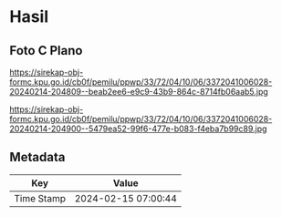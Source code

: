 # Hasil

## Foto C Plano

https://sirekap-obj-formc.kpu.go.id/cb0f/pemilu/ppwp/33/72/04/10/06/3372041006028-20240214-204809--beab2ee6-e9c9-43b9-864c-8714fb06aab5.jpg

https://sirekap-obj-formc.kpu.go.id/cb0f/pemilu/ppwp/33/72/04/10/06/3372041006028-20240214-204900--5479ea52-99f6-477e-b083-f4eba7b99c89.jpg


## Metadata

| Key        | Value               |
| ---------- | ------------------- |
| Time Stamp | 2024-02-15 07:00:44 |



